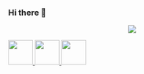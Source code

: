### Hi there 👋

<!--
**17Aryan/17Aryan** is a ✨ _special_ ✨ repository because its `README.md` (this file) appears on your GitHub profile.

Here are some ideas to get you started:

- 🔭 I’m currently working on ...
- 🌱 I’m currently learning ...
- 👯 I’m looking to collaborate on ...
- 🤔 I’m looking for help with ...
- 💬 Ask me about ...
- 📫 How to reach me: ...
- 😄 Pronouns: ...
- ⚡ Fun fact: ...
-->
<p align="center">
  <img src="https://media.giphy.com/media/9Oh1PIxWEPHPi/giphy.gif?cid=790b7611zrzcua420m2yhn39j669gnyqmi1snofjefru1u9u&ep=v1_gifs_search&rid=giphy.gif&ct=g?text=Hello Developers!🕹️&animation=fadeIn&type=waving&color=gradient&height=100"/>
</p>


<a href="https://www.instagram.com/gareeb_singh_ambani_17/">
  <img height="50" src="https://user-images.githubusercontent.com/46517096/166974368-9798f39f-1f46-499c-b14e-81f0a3f83a06.png"/>
</a>
<a href="https://www.linkedin.com/in/aryan-tiwari-9a5396204/">
  <img height="50" src="https://github.com/17Aryan/17Aryan/assets/80637463/4e9e24da-bd7b-4af5-b8a8-171bbdfa1816"/>
</a>
<a href="https://17aryan.github.io">
  <img height="50" src="https://github.com/17Aryan/17Aryan/assets/80637463/80ab1a63-095e-4905-955c-e3557cb17c44"/>
</a>

